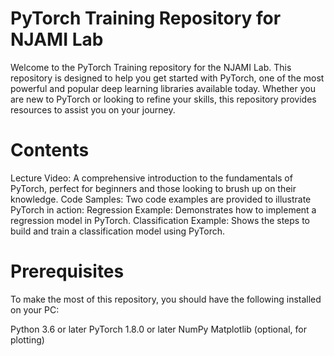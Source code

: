 # PyTorch Training Repository for NJAMI Lab

Welcome to the PyTorch Training repository for the NJAMI Lab. This repository is designed to help you get started with PyTorch, one of the most powerful and popular deep learning libraries available today. Whether you are new to PyTorch or looking to refine your skills, this repository provides resources to assist you on your journey.

# Contents
Lecture Video: A comprehensive introduction to the fundamentals of PyTorch, perfect for beginners and those looking to brush up on their knowledge.
Code Samples: Two code examples are provided to illustrate PyTorch in action:
Regression Example: Demonstrates how to implement a regression model in PyTorch.
Classification Example: Shows the steps to build and train a classification model using PyTorch.
# Prerequisites
To make the most of this repository, you should have the following installed on your PC:

Python 3.6 or later
PyTorch 1.8.0 or later
NumPy
Matplotlib (optional, for plotting)
